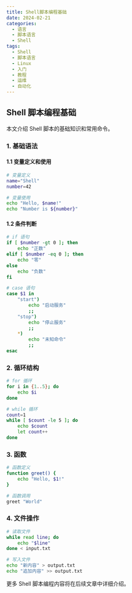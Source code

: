 ```yaml
---
title: Shell脚本编程基础
date: 2024-02-21
categories:
  - 语言
  - 脚本语言
  - Shell
tags:
  - Shell
  - 脚本语言
  - Linux
  - 入门
  - 教程
  - 运维
  - 自动化
---
```


## Shell 脚本编程基础

本文介绍 Shell 脚本的基础知识和常用命令。

### 1. 基础语法

#### 1.1 变量定义和使用
```bash
# 变量定义
name="Shell"
number=42

# 变量使用
echo "Hello, $name!"
echo "Number is ${number}"
```

#### 1.2 条件判断
```bash
# if 语句
if [ $number -gt 0 ]; then
    echo "正数"
elif [ $number -eq 0 ]; then
    echo "零"
else
    echo "负数"
fi

# case 语句
case $1 in
    "start")
        echo "启动服务"
        ;;
    "stop")
        echo "停止服务"
        ;;
    *)
        echo "未知命令"
        ;;
esac
```

### 2. 循环结构
```bash
# for 循环
for i in {1..5}; do
    echo $i
done

# while 循环
count=1
while [ $count -le 5 ]; do
    echo $count
    let count++
done
```

### 3. 函数
```bash
# 函数定义
function greet() {
    echo "Hello, $1!"
}

# 函数调用
greet "World"
```

### 4. 文件操作
```bash
# 读取文件
while read line; do
    echo "$line"
done < input.txt

# 写入文件
echo "新内容" > output.txt
echo "追加内容" >> output.txt
```

更多 Shell 脚本编程内容将在后续文章中详细介绍。
